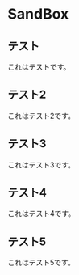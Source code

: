 SandBox
=======

テスト
------

これはテストです。

テスト2
-------

これはテスト2です。

テスト3
-------

これはテスト3です。

テスト4
-------

これはテスト4です。

テスト5
----

これはテスト5です。
